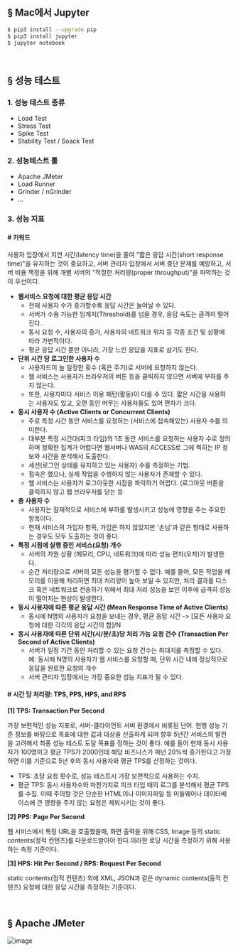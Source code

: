 ## § Mac에서 Jupyter

```Bash
$ pip3 install --upgrade pip
$ pip3 install jupyter
$ jupyter notebook
```

<br>

## § 성능 테스트

### 1. 성능 테스트 종류

- Load Test
- Stress Test
- Spike Test
- Stability Test / Soack Test

### 2. 성능테스트 툴

- Apache JMeter
- Load Runner
- Grinder / nGrinder
- ...

### 3. 성능 지표

#### # 키워드
사용자 입장에서 지연 시간(latency time)을 줄여 "짧은 응답 시간(short response time)"을 유지하는 것이 중요하고,
서버 관리자 입장에서 서버 중단 문제를 예방하고, 서버 비용 책정을 위해 개별 서버의 "적절한 처리량(proper throughput)"을 파악하는 것이 우선이다.

- **웹서비스 요청에 대한 평균 응답 시간**
  + 전체 사용자 수가 증가할수록 응답 시간은 늘어날 수 있다.
  + 서버가 수용 가능한 임계치(Threshold)를 넘을 경우, 응답 속도는 급격히 떨어진다.
  + 동시 요청 수, 사용자의 증가, 사용자의 네트워크 위치 등 각종 조건 및 상황에 따라 가변적이다.
  + 평균 응답 시간 뿐만 아니라, 가장 느린 응답을 지표로 삼기도 한다.
- **단위 시간 당 로그인한 사용자 수**
  + 사용자드이 늘 일정한 횟수 (혹은 주기)로 서버에 요청하지 않는다.
  + 웹 서비스는 사용자가 브라우저의 버튼 등을 클릭하지 않으면 서버에 부하를 주지 않는다.
  + 또한, 사용자마다 서비스 이용 패턴(활동)이 다를 수 있다. 짧은 시간을 사용하는 사용자도 있고, 오랜 동안 머무는 사용자들도 있어 편차가 크다.
- **동시 사용자 수 (Active Clients or Concurrent Clients)**
  + 주로 특정 시간 동안 서비스를 요청하는 (서비스에 접속해있는) 사용자 수를 의미한다. 
  + 대부분 특정 시간대(피크 타임)의 1초 동안 서비스를 요청하는 사용자 수로 정의하며 정확한 집계가 어렵다면 웹서버나 WAS의 ACCESS로 그에 찍히는 IP 정보와 시간을 분석해서 도출한다.
  + 세션(로그인 상태를 유지하고 있는 사용자) 수를 측정하는 기법.
  + 접속은 했으나, 실제 작업을 수행하지 않는 사용자가 존재할 수 있다.
  + 웹 서비스는 사용자가 로그아웃한 시점을 파악하기 어렵다.
    (로그아웃 버튼을 클릭하지 않고 웹 브라우저를 닫는 등
- **총 사용자 수**
  + 사용자는 잠재적으로 서비스에 부하를 발생시키고 성능에 영향을 주는 주요한 항목이다. 
  + 현재 서비스의 가입자 항목, 가입은 하지 않았지만 '손님'과 같은 형태로 사용하는 경우도 모두 도출하는 것이 좋다.
- **특정 시점에 실행 중인 서비스(요청) 개수**
  + 서버의 자원 상황 (메모리, CPU, 네트워크)에 따라 성능 편차(오차)가 발생한다.
  + 순간 처리량으로 서버의 모든 성능을 평가할 수 없다. 예를 들어, 모든 작업을 메모리를 이용해 처리하면 최대 처리량이 높아 보일 수 있지만, 처리 결과를 디스크 혹은 네트워크로 전송하기 위해서 최대 처리 성능을 보인 이후에 급격히 성능이 떨어지는 현상이 발생한다.
- **동시 사용자에 따른 평균 응답 시간 (Mean Response Time of Active Clients)**
  + 동시에 N명의 사용자가 요청을 보내는 경우, 평균 응답 시간
  -> [모든 사용자 요청에 대한 각각의 응답 시간의 합]/N
- **동시 사용자에 따른 단위 시간(시/분/초)당 처리 가능 요청 건수 (Transaction Per Second of Active Clients)**
  + 서버가 일정 기간 동안 처리할 수 있는 요청 건수는 최대치를 측정할 수 있다.
  예: 동시에 N명의 사용자가 웹 서비스를 요청할 때, 단위 시간 내에 정상적으로 응답을 완료한 요청의 개수
  + 서버 관리자 입장에서는 가장 중요한 성능 지표가 될 수 있다.


#### # 시간 당 처리량: TPS, PPS, HPS, and RPS

**[1] TPS: Transaction Per Second**

가장 보편적인 성능 지표로, 서버-클라이언트 서버 환경에서 비롯된 단어.
현행 성능 기준 정보를 바탕으로 목표에 대한 값과 대상을 산출하게 되며 향후 5년간 서비스의 발전을 고려해서 최종 성능 테스트 도달 목표를 정하는 것이 좋다. 
예를 들어 현재 동시 사용자가 100명이고 평균 TPS가 2000인데 해당 비즈니스가 매년 20%씩 증가한다고 가정하면 이를 기준으로 5년 후의 동시 사용자와 평균 TPS를 산정하는 것이다.
- TPS: 초당 요청 횟수로, 성능 테스트시 가장 보편적으로 사용하는 수치.
- 평균 TPS: 동시 사용자수와 마찬가지로 피크 타임 때의 로그를 분석해서 평균 TPS를 수집. 이때 주의할 것은 단순한 HTML이나 이미지파일 등 미들웨어나 데이터베이스에 큰 영향을 주지 않는 요청은 제외시키는 것이 좋다.


**[2] PPS: Page Per Second**

웹 서비스에서 특정 URL을 호출했을때, 화면 출력을 위해 CSS, Image 등의 static contents(정적 컨텐츠)를 다운로드받아야 한다.이러한 로딩 시간을 측정하기 위해 사용하는 측정 기준이다.

**[3] HPS: Hit Per Second / RPS: Request Per Second**

static contents(정적 컨텐츠) 외에 XML, JSON과 같은 dynamic contents(동적 컨텐츠) 요청에 대한 응답 시간을 측정하는 기준이다.

<br>

## § Apache JMeter
	
![image](https://user-images.githubusercontent.com/28076398/147813085-890e3e4a-8117-4e57-a4ac-5375044f523e.png)
